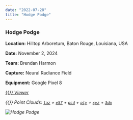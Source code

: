 ```yaml
---
date: "2022-07-28"
title: "Hodge Podge"
---
```


### Hodge Podge

**Location:** Hilltop Arboretum, Baton Rouge, Louisiana, USA

**Date:** November 2, 2024

**Team:** Brendan Harmon

**Capture:** Neural Radiance Field

**Equipment:** Google Pixel 8

[{{<i class="fas fa-braille">}} Viewer](https://xyz.cct.lsu.edu/data/cloud-forest/hodge-podge/hodge-podge.html "Hodge Podge viewer")

{{<i class="ms ms-database">}} Point Clouds:
[``laz``](https://xyz.cct.lsu.edu/data/cloud-forest/hodge-podge/hodge-podge.laz "Hodge Podge LAZ")
+ 
[``e57``](https://xyz.cct.lsu.edu/data/cloud-forest/hodge-podge/hodge-podge.e57 "Hodge Podge E57")
+ 
[``pcd``](https://xyz.cct.lsu.edu/data/cloud-forest/hodge-podge/hodge-podge.pcd "Hodge Podge PCD")
+ 
[``ply``](https://xyz.cct.lsu.edu/data/cloud-forest/hodge-podge/hodge-podge.ply "Hodge Podge PLY")
+ 
[``xyz``](https://xyz.cct.lsu.edu/data/cloud-forest/hodge-podge/hodge-podge.xyz "Hodge Podge XYZ")
+ 
[``3dm``](https://xyz.cct.lsu.edu/data/cloud-forest/hodge-podge/hodge-podge.3dm "Hodge Podge 3DM")

![Hodge Podge](../hodge-podge.webp)
